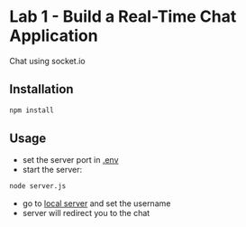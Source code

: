 # Lab 1 - Build a Real-Time Chat Application
 Chat using socket.io

## Installation
```bash
npm install
```

## Usage
- set the server port in  [.env](./.env)
- start the server:
```bash
node server.js
```
- go to [local server](http://localhost:4000) and set the username
- server will redirect you to the chat
